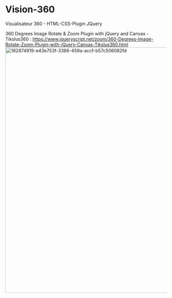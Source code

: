 # Vision-360

Visualisateur 360 - HTML-CSS-Plugin JQuery

360 Degrees Image Rotate & Zoom Plugin with jQuery and Canvas - Tikslus360 : https://www.jqueryscript.net/zoom/360-Degrees-Image-Rotate-Zoom-Plugin-with-jQuery-Canvas-Tikslus360.html
<img width="766" alt="182874919-e43e753f-3386-459a-accf-b57c506082fd" src="https://user-images.githubusercontent.com/61579335/186848173-79b957c9-2973-46ac-af9c-bfc77a3727f7.png">
